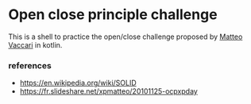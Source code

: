 # Open close principle challenge

This is a shell to practice the open/close challenge proposed by [Matteo Vaccari](http://matteo.vaccari.name/blog/archives/293) in kotlin.

### references
 - https://en.wikipedia.org/wiki/SOLID
 - https://fr.slideshare.net/xpmatteo/20101125-ocpxpday

